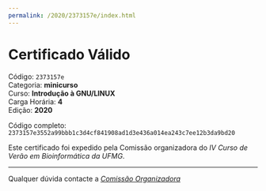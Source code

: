 ```yaml
---
permalink: /2020/2373157e/index.html
---
```


# Certificado Válido

Código: `2373157e`<br>
Categoria: **minicurso**<br>
Curso: **Introdução à GNU/LINUX**<br>
Carga Horária: **4**<br>
Edição: **2020**<br>


Código completo: `2373157e3552a99bbb1c3d4cf841908ad1d3e436a014ea243c7ee12b3da9bd20`


Este certificado foi expedido pela Comissão organizadora do *IV Curso de Verão em Bioinformática da UFMG*.

----

Qualquer dúvida contacte a [_Comissão Organizadora_](<mailto:cursobioinfoufmg@gmail.com$subject=[Certificados]>)

